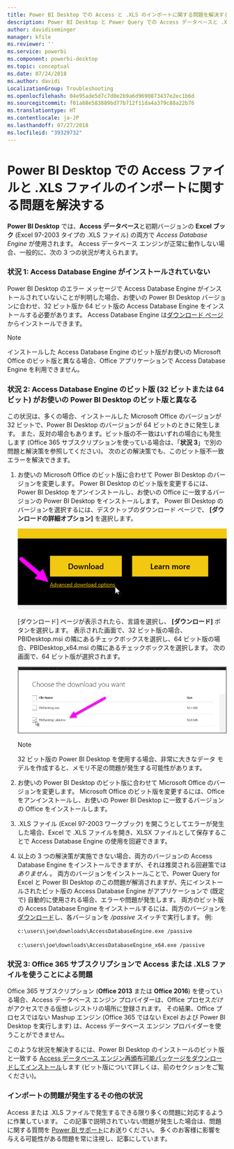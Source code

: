 ```yaml
---
title: Power BI Desktop での Access と .XLS のインポートに関する問題を解決する
description: Power BI Desktop と Power Query での Access データベースと .XLS スプレッドシートのインポート問題を解決する
author: davidiseminger
manager: kfile
ms.reviewer: ''
ms.service: powerbi
ms.component: powerbi-desktop
ms.topic: conceptual
ms.date: 07/24/2018
ms.author: davidi
LocalizationGroup: Troubleshooting
ms.openlocfilehash: 04e95ade5d7c7d0e2b9a6d9690873437e2ec1b6d
ms.sourcegitcommit: f01a88e583889bd77b712f11da4a379c88a22b76
ms.translationtype: HT
ms.contentlocale: ja-JP
ms.lasthandoff: 07/27/2018
ms.locfileid: "39329732"
---
```

# <a name="resolve-issues-importing-access-and-xls-files-in-power-bi-desktop"></a>Power BI Desktop での Access ファイルと .XLS ファイルのインポートに関する問題を解決する
**Power BI Desktop** では、**Access データベース**と初期バージョンの **Excel ブック** (Excel 97-2003 タイプの .XLS ファイル) の両方で *Access Database Engine* が使用されます。 Access データベース エンジンが正常に動作しない場合、一般的に、次の 3 つの状況が考えられます。

### <a name="situation-1-no-access-database-engine-installed"></a>状況 1: Access Database Engine がインストールされていない
Power BI Desktop のエラー メッセージで Access Database Engine がインストールされていないことが判明した場合、お使いの Power BI Desktop バージョンに合わせ、32 ビット版か 64 ビット版の Access Database Engine をインストールする必要があります。 Access Database Engine は[ダウンロード ページ](http://www.microsoft.com/en-us/download/details.aspx?id=13255)からインストールできます。

>[!NOTE]
>インストールした Access Database Engine のビット版がお使いの Microsoft Office のビット版と異なる場合、Office アプリケーションで Access Database Engine を利用できません。

### <a name="situation-2-the-access-database-engine-bit-version-32-bit-or-64-bit-is-different-from-your-power-bi-desktop-bit-version"></a>状況 2: Access Database Engine のビット版 (32 ビットまたは 64 ビット) がお使いの Power BI Desktop のビット版と異なる
この状況は、多くの場合、インストールした Microsoft Office のバージョンが 32 ビットで、Power BI Desktop のバージョンが 64 ビットのときに発生します。 また、反対の場合もあります。ビット版の不一致はいずれの場合にも発生します (Office 365 サブスクリプションを使っている場合は、「**状況 3**」で別の問題と解決策を参照してください)。 次のどの解決策でも、このビット版不一致エラーを解決できます。

1. お使いの Microsoft Office のビット版に合わせて Power BI Desktop のバージョンを変更します。 Power BI Desktop のビット版を変更するには、Power BI Desktop をアンインストールし、お使いの Office に一致するバージョンの Power BI Desktop をインストールします。 Power BI Desktop のバージョンを選択するには、デスクトップのダウンロード ページで、 **[ダウンロードの詳細オプション]** を選択します。
   
   ![](media/desktop-access-database-errors/desktop-access-errors-1.png)
   
   [ダウンロード] ページが表示されたら、言語を選択し、 **[ダウンロード]** ボタンを選択します。 表示された画面で、32 ビット版の場合、PBIDesktop.msi の隣にあるチェックボックスを選択し、64 ビット版の場合、PBIDesktop_x64.msi の隣にあるチェックボックスを選択します。 次の画面で、64 ビット版が選択されます。
   
   ![](media/desktop-access-database-errors/desktop-access-errors-2.png)
   
   >[!NOTE]
   >32 ビット版の Power BI Desktop を使用する場合、非常に大きなデータ モデルを作成すると、メモリ不足の問題が発生する可能性があります。
2. お使いの Power BI Desktop のビット版に合わせて Microsoft Office のバージョンを変更します。 Microsoft Office のビット版を変更するには、Office をアンインストールし、お使いの Power BI Desktop に一致するバージョンの Office をインストールします。
3. .XLS ファイル (Excel 97-2003 ワークブック) を開こうとしてエラーが発生した場合、Excel で .XLS ファイルを開き、XLSX ファイルとして保存することで Access Database Engine の使用を回避できます。
4. 以上の 3 つの解決策が実施できない場合、両方のバージョンの Access Database Engine をインストールできますが、それは推奨される回避策では *ありません* 。 両方のバージョンをインストールことで、Power Query for Excel と Power BI Desktop のこの問題が解消されますが、先にインストールされたビット版の Access Database Engine がアプリケーションで (既定で) 自動的に使用される場合、エラーや問題が発生します。 両方のビット版の Access Database Engine をインストールするには、両方のバージョンを[ダウンロード](http://www.microsoft.com/en-us/download/details.aspx?id=13255)し、各バージョンを */passive* スイッチで実行します。 例:
   
       c:\users\joe\downloads\AccessDatabaseEngine.exe /passive
   
       c:\users\joe\downloads\AccessDatabaseEngine_x64.exe /passive

### <a name="situation-3-trouble-using-access-or-xls-files-with-an-office-365-subscription"></a>状況 3: Office 365 サブスクリプションで Access または .XLS ファイルを使うことによる問題
Office 365 サブスクリプション (**Office 2013** または **Office 2016**) を使っている場合、Access データベース エンジン プロバイダーは、Office プロセス*だけ*がアクセスできる仮想レジストリの場所に登録されます。 その結果、Office プロセスではない Mashup エンジン (Office 365 ではない Excel および Power BI Desktop を実行します) は、Access データベース エンジン プロバイダーを使うことができません。

このような状況を解決するには、Power BI Desktop のインストールのビット版と一致する [Access データベース エンジン再頒布可能パッケージをダウンロードしてインストール](http://www.microsoft.com/en-us/download/details.aspx?id=13255)します (ビット版について詳しくは、前のセクションをご覧ください)。

### <a name="other-situations-that-cause-import-issues"></a>インポートの問題が発生するその他の状況
Access または .XLS ファイルで発生するできる限り多くの問題に対応するように作業しています。 この記事で説明されていない問題が発生した場合は、問題に関する質問を [Power BI サポート](https://powerbi.microsoft.com/support/)にお送りください。 多くのお客様に影響を与える可能性がある問題を常に注視し、記事にしています。

